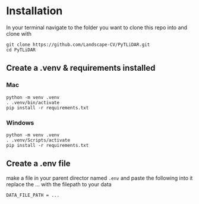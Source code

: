 # Installation

In your terminal navigate to the folder you want to clone this repo into and clone with 
```
git clone https://github.com/Landscape-CV/PyTLiDAR.git
cd PyTLiDAR
```
## Create a .venv & requirements installed
### Mac
```
python -m venv .venv
. .venv/bin/activate
pip install -r requirements.txt
```
### Windows
```
python -m venv .venv
. .venv/Scripts/activate
pip install -r requirements.txt

```
## Create a .env file
make a file in your parent director named `.env` and paste the following into it replace the ... with the filepath to your data
```
DATA_FILE_PATH = ...
```